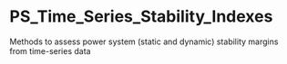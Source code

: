# PS_Time_Series_Stability_Indexes
Methods to assess power system (static and dynamic) stability margins from time-series data
